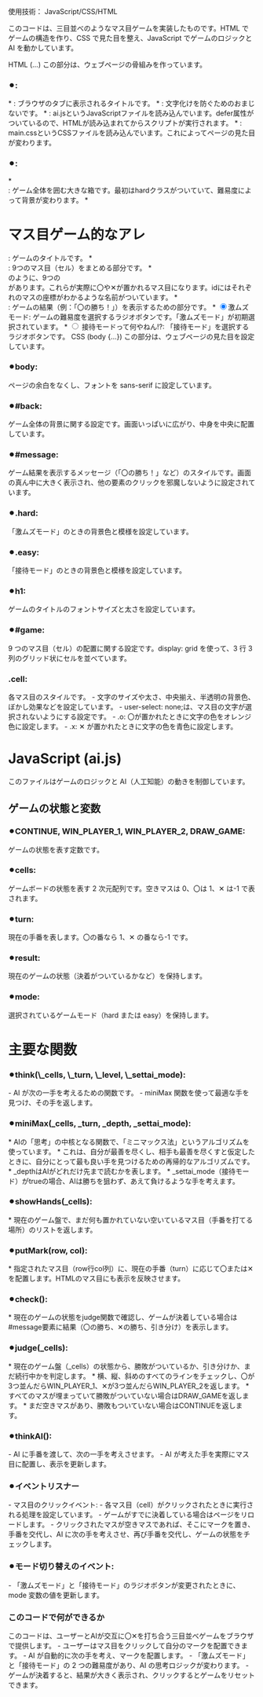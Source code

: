 使用技術： JavaScript/CSS/HTML

このコードは、三目並べのようなマス目ゲームを実装したものです。HTML でゲームの構造を作り、CSS で見た目を整え、JavaScript でゲームのロジックと AI を動かしています。

HTML (<!DOCTYPE html>...</html>)
この部分は、ウェブページの骨組みを作っています。

<h3>⚫︎<head>: </h3>
    * <title>-JS Practice-</title>: ブラウザのタブに表示されるタイトルです。
    * <meta charset="UTF-8" />: 文字化けを防ぐためのおまじないです。
    * <script src="ai.js" defer></script>: ai.jsというJavaScriptファイルを読み込んでいます。defer属性がついているので、HTMLが読み込まれてからスクリプトが実行されます。
    * <link rel="stylesheet" href="main.css" />: main.cssというCSSファイルを読み込んでいます。これによってページの見た目が変わります。

  <h3>⚫︎<body>: </h3>
       * <div id="back" class="hard">: ゲーム全体を囲む大きな箱です。最初はhardクラスがついていて、難易度によって背景が変わります。
       * <h1>マス目ゲーム的なアレ</h1>: ゲームのタイトルです。
       * <div id="game">: 9つのマス目（セル）をまとめる部分です。
         * <div id="cell_0_0" class="cell"></div> のように、9つの<div class="cell">があります。これらが実際に〇や✕が置かれるマス目になります。idにはそれぞれのマスの座標がわかるような名前がついています。
       * <div id="message"></div>: ゲームの結果（例：「〇の勝ち！」）を表示するための部分です。
       * <label><input type="radio" name="mode" value="hard" checked />激ムズモード</label>: ゲームの難易度を選択するラジオボタンです。「激ムズモード」が初期選択されています。
       * <label><input type="radio" name="mode" value="easy" /> 接待モードって何やねん!?</label>: 「接待モード」を選択するラジオボタンです。
    CSS (body {...})
    この部分は、ウェブページの見た目を設定しています。

<h3>⚫︎body: </h3>
ページの余白をなくし、フォントを sans-serif に設定しています。

<h3>⚫︎#back: </h3>
ゲーム全体の背景に関する設定です。画面いっぱいに広がり、中身を中央に配置しています。

<h3>⚫︎#message: </h3>
ゲーム結果を表示するメッセージ（「〇の勝ち！」など）のスタイルです。画面の真ん中に大きく表示され、他の要素のクリックを邪魔しないように設定されています。

<h3>⚫︎.hard: </h3>
「激ムズモード」のときの背景色と模様を設定しています。

<h3>⚫︎.easy: </h3>
「接待モード」のときの背景色と模様を設定しています。

<h3>⚫︎h1: </h3>
ゲームのタイトルのフォントサイズと太さを設定しています。

<h3>⚫︎#game: </h3>
9 つのマス目（セル）の配置に関する設定です。display: grid を使って、3 行 3 列のグリッド状にセルを並べています。

<h3>.cell: </h3>
各マス目のスタイルです。
  - 文字のサイズや太さ、中央揃え、半透明の背景色、ぼかし効果などを設定しています。
  - user-select: none;は、マス目の文字が選択されないようにする設定です。
- .o: 〇が置かれたときに文字の色をオレンジ色に設定します。
- .x: ✕ が置かれたときに文字の色を青色に設定します。

<h1>JavaScript (ai.js)</h1>
このファイルはゲームのロジックと AI（人工知能）の動きを制御しています。

<h2>ゲームの状態と変数</h2>

<h3>⚫︎CONTINUE, WIN_PLAYER_1, WIN_PLAYER_2, DRAW_GAME: </h3>
ゲームの状態を表す定数です。
<h3>⚫︎cells: </h3>
ゲームボードの状態を表す 2 次元配列です。空きマスは 0、〇は 1、✕ は-1 で表されます。
<h3>⚫︎turn: </h3>
現在の手番を表します。〇の番なら 1、✕ の番なら-1 です。
<h3>⚫︎result: </h3>
現在のゲームの状態（決着がついているかなど）を保持します。
<h3>⚫︎mode: </h3>
選択されているゲームモード（hard または easy）を保持します。
  <br>
<h1>主要な関数</h1>
<h3>⚫︎think(\_cells, \_turn, \_level, \_settai_mode):</h3>
  - AI が次の一手を考えるための関数です。
  - miniMax 関数を使って最適な手を見つけ、その手を返します。

<h3>⚫︎miniMax(_cells, _turn, _depth, _settai_mode):</h3>
   * AIの「思考」の中核となる関数で、「ミニマックス法」というアルゴリズムを使っています。
   * これは、自分が最善を尽くし、相手も最善を尽くすと仮定したときに、自分にとって最も良い手を見つけるための再帰的なアルゴリズムです。
   * _depthはAIがどれだけ先まで読むかを表します。
   * _settai_mode（接待モード）がtrueの場合、AIは勝ちを狙わず、あえて負けるような手を考えます。

<h3>⚫︎showHands(_cells):</h3>
   * 現在のゲーム盤で、まだ何も置かれていない空いているマス目（手番を打てる場所）のリストを返します。

<h3>⚫︎putMark(row, col):</h3>
   * 指定されたマス目（row行col列）に、現在の手番（turn）に応じて〇または✕を配置します。HTMLのマス目にも表示を反映させます。

 <h3>⚫︎check():</h3>
   * 現在のゲームの状態をjudge関数で確認し、ゲームが決着している場合は#message要素に結果（〇の勝ち、✕の勝ち、引き分け）を表示します。

 <h3>⚫︎judge(_cells):</h3>
   * 現在のゲーム盤（_cells）の状態から、勝敗がついているか、引き分けか、まだ続行中かを判定します。
   * 横、縦、斜めのすべてのラインをチェックし、〇が3つ並んだらWIN_PLAYER_1、✕が3つ並んだらWIN_PLAYER_2を返します。
   * すべてのマスが埋まっていて勝敗がついていない場合はDRAW_GAMEを返します。
   * まだ空きマスがあり、勝敗もついていない場合はCONTINUEを返します。

<h3>⚫︎thinkAI():</h3>
- AI に手番を渡して、次の一手を考えさせます。
- AI が考えた手を実際にマス目に配置し、表示を更新します。
<br>
<h3>⚫︎イベントリスナー</h3>
- マス目のクリックイベント:
  - 各マス目（cell）がクリックされたときに実行される処理を設定しています。
  - ゲームがすでに決着している場合はページをリロードします。
  - クリックされたマスが空きマスであれば、そこにマークを置き、手番を交代し、AI に次の手を考えさせ、再び手番を交代し、ゲームの状態をチェックします。
  <h3>⚫︎モード切り替えのイベント:</h3>
  - 「激ムズモード」と「接待モード」のラジオボタンが変更されたときに、mode 変数の値を更新します。
  <br>
  <h3>このコードで何ができるか</h3>
  このコードは、ユーザーとAIが交互に〇✕を打ち合う三目並べゲームをブラウザで提供します。
- ユーザーはマス目をクリックして自分のマークを配置できます。
- AI が自動的に次の手を考え、マークを配置します。
- 「激ムズモード」と「接待モード」の 2 つの難易度があり、AI の思考ロジックが変わります。
- ゲームが決着すると、結果が大きく表示され、クリックするとゲームをリセットできます。
